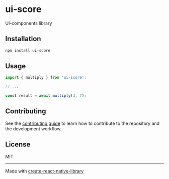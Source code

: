 # ui-score

UI-components library

## Installation

```sh
npm install ui-score
```

## Usage


```js
import { multiply } from 'ui-score';

// ...

const result = await multiply(3, 7);
```


## Contributing

See the [contributing guide](CONTRIBUTING.md) to learn how to contribute to the repository and the development workflow.

## License

MIT

---

Made with [create-react-native-library](https://github.com/callstack/react-native-builder-bob)
